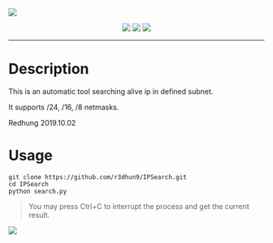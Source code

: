 ![](https://i.imgur.com/J2bfQcR.png)

<div align="center">
<a href="https://www.facebook.com/philip.chen.581"><img src="https://img.shields.io/badge/author-Redhung-green"></a>
<img src="https://img.shields.io/pypi/pyversions/pip">
<a href="https://twitter.com/r3dhun9"><img src="https://img.shields.io/twitter/url?style=social&url=https%3A%2F%2Ftwitter.com%2Fr3dhun9"></a>
</div>

---

# Description
This is an automatic tool searching alive ip in defined subnet.

It supports /24, /16, /8 netmasks.

Redhung 2019.10.02

# Usage
```git
git clone https://github.com/r3dhun9/IPSearch.git
cd IPSearch
python search.py
```

> You may press Ctrl+C to interrupt the process and get the current result.

![](https://i.imgur.com/BDK1zKr.png)
